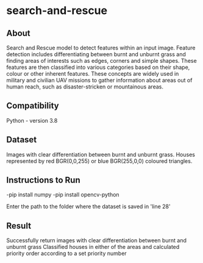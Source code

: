 # search-and-rescue
## About
Search and Rescue model to detect features within an input image. Feature detection includes differentiating between burnt and unburnt grass
and finding areas of interests such as edges, corners and simple shapes. These features are then
classified into various categories based on their shape, colour or other inherent features. These
concepts are widely used in military and civilian UAV missions to gather information about areas
out of human reach, such as disaster-stricken or mountainous areas.


## Compatibility
Python - version 3.8 

## Dataset
Images with clear differentiation between burnt and unburnt grass.
Houses represented by red BGR(0,0,255) or blue BGR(255,0,0) coloured triangles.

## Instructions to Run
-pip install numpy
-pip install opencv-python

Enter the path to the folder where the dataset is saved in 'line 28'

## Result
Successfully return images with clear differentiation between burnt and unburnt grass
Classified houses in either of the areas and calculated priority order according to a set priority number

